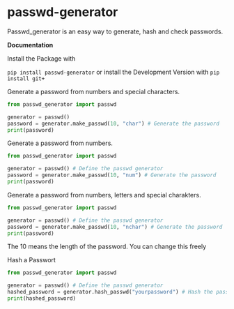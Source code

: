 # passwd-generator

Passwd_generator is an easy way to generate, hash and check passwords.

**Documentation**

Install the Package with 

`pip install passwd-generator` 
or install the Development Version with 
`pip install git+`

Generate a password from numbers and special characters.

```py
from passwd_generator import passwd

generator = passwd()
password = generator.make_passwd(10, "char") # Generate the password 
print(password)
```

Generate a password from numbers.

```py
from passwd_generator import passwd

generator = passwd() # Define the passwd generator
password = generator.make_passwd(10, "num") # Generate the password
print(password)
```

Generate a password from numbers, letters and special charakters.

```py
from passwd_generator import passwd

generator = passwd() # Define the passwd generator
password = generator.make_passwd(10, "nchar") # Generate the password
print(password)
```

The 10 means the length of the password. You can change this freely


Hash a Passwort

```py
from passwd_generator import passwd

generator = passwd() # Define the passwd generator
hashed_password = generator.hash_passwd("yourpassword") # Hash the password
print(hashed_password)
```
